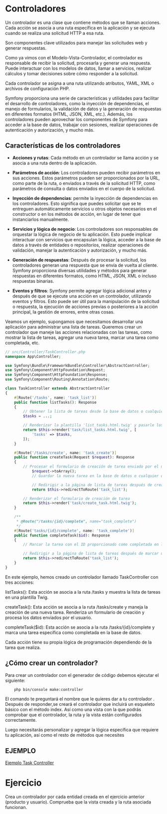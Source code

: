 # Controladores

Un controlador es una clase que contiene métodos que se llaman acciones. Cada acción se asocia a una ruta específica en la aplicación y se ejecuta cuando se realiza una solicitud HTTP a esa ruta.

Son componentes clave utilizados para manejar las solicitudes web y generar respuestas. 

Como ya vimos con el Modelo-Vista-Controlador, el controlador es responsable de recibir la solicitud, procesarla y generar una respuesta. Puede interactuar con los modelos de datos, llamar a servicios, realizar cálculos y tomar decisiones sobre cómo responder a la solicitud.

Cada controlador se asigna a una ruta utilizando atributos, YAML, XML o archivos de configuración PHP. 

Symfony proporciona una serie de características y utilidades para facilitar el desarrollo de controladores, como la inyección de dependencias, el manejo de formularios, la validación de datos y la generación de respuestas en diferentes formatos (HTML, JSON, XML, etc.). Además, los controladores pueden aprovechar los componentes de Symfony para acceder a la base de datos, trabajar con sesiones, realizar operaciones de autenticación y autorización, y mucho más.

## Características de los controladores
- **Acciones y rutas**: Cada método en un controlador se llama acción y se asocia a una ruta dentro de la aplicación.

- **Parámetros de acción**: Los controladores pueden recibir parámetros en sus acciones. Estos parámetros pueden ser proporcionados por la URL, como parte de la ruta, o enviados a través de la solicitud HTTP, como parámetros de consulta o datos enviados en el cuerpo de la solicitud.

- **Inyección de dependencias**: permite la inyección de dependencias en los controladores. Esto significa que puedes solicitar que se te entreguen automáticamente servicios u otros objetos necesarios en el constructor o en los métodos de acción, en lugar de tener que instanciarlos manualmente.

- **Servicios y lógica de negocio**: Los controladores son responsables de orquestar la lógica de negocio de tu aplicación. Esto puede implicar interactuar con servicios que encapsulan la lógica, acceder a la base de datos a través de entidades o repositorios, realizar operaciones de validación, manejar la autenticación y autorización, y mucho más.

- **Generación de respuestas**: Después de procesar la solicitud, los controladores generan una respuesta que se envía de vuelta al cliente. Symfony proporciona diversas utilidades y métodos para generar respuestas en diferentes formatos, como HTML, JSON, XML o incluso respuestas binarias.

- **Eventos y filtros**: Symfony permite agregar lógica adicional antes y después de que se ejecute una acción en un controlador, utilizando eventos y filtros. Esto puede ser útil para la manipulación de la solicitud o respuesta, la ejecución de acciones previas o posteriores a la acción principal, la gestión de errores, entre otras cosas.

Veamos un ejemplo, supongamos que necesitamos desarrollar una aplicación para administrar una lista de tareas. Queremos crear un controlador que maneje las acciones relacionadas con las tareas, como mostrar la lista de tareas, agregar una nueva tarea, marcar una tarea como completada, etc.

```php
// src/Controller/TaskController.php
namespace App\Controller;

use Symfony\Bundle\FrameworkBundle\Controller\AbstractController;
use Symfony\Component\HttpFoundation\Request;
use Symfony\Component\HttpFoundation\Response;
use Symfony\Component\Routing\Annotation\Route;

class TaskController extends AbstractController
{
    #[Route('/tasks', name: 'task_list')]
    public function listTasks(): Response
    {
        // Obtener la lista de tareas desde la base de datos o cualquier otra fuente de datos
        $tasks = ...;

        // Renderizar la plantilla 'list_tasks.html.twig' y pasarle los datos de las tareas
        return $this->render('task/list_tasks.html.twig', [
            'tasks' => $tasks,
        ]);
    }

    #[Route('/tasks/create', name: 'task_create')]
    public function createTask(Request $request): Response
    {
        // Procesar el formulario de creación de tarea enviado por el usuario
            $request->toArray();
            // Guardar la nueva tarea en la base de datos o cualquier otra acción necesaria

            // Redirigir a la página de lista de tareas después de crear una nueva tarea
            return $this->redirectToRoute('task_list');

        // Renderizar el formulario de creación de tarea
        return $this->render('task/create_task.html.twig');
    }

    /**
     * @Route("/tasks/{id}/complete", name="task_complete")
     */
    #[Route('tasks/{id}/complete', name: 'task_complete')]
    public function completeTask($id): Response
    {
        // Marcar la tarea con el ID proporcionado como completada en la base de datos

        // Redirigir a la página de lista de tareas después de marcar una tarea como completada
        return $this->redirectToRoute('task_list');
    }
}
```

En este ejemplo, hemos creado un controlador llamado TaskController con tres acciones:

listTasks(): Esta acción se asocia a la ruta /tasks y muestra la lista de tareas en una plantilla Twig.

createTask(): Esta acción se asocia a la ruta /tasks/create y maneja la creación de una nueva tarea. Renderiza un formulario de creación y procesa los datos enviados por el usuario.

completeTask($id): Esta acción se asocia a la ruta /tasks/{id}/complete y marca una tarea específica como completada en la base de datos.

Cada acción tiene su propia lógica de programación dependiendo de la tarea que realiza. 

## ¿Cómo crear un controlador?
Para crear un controlador con el generador de código debemos ejecutar el siguiente:
```bash
    php bin/console make:controller
```

El comando te preguntará el nombre que le quieres dar a tu controlador . Después de responder,se creará el controlador que incluirá un esqueleto básico con el método index. Así como una vista con la que podrás comprobar que el controlador, la ruta y la vista están configurados correctamente. 

 Luego necesitarás personalizar y agregar la lógica específica que requiere tu aplicación, así como el resto de métodos que necesites

 ## EJEMPLO

[Ejemplo Task Controller](./TaskController.php)

 # Ejercicio 
Crea un controlador por cada entidad creada en el ejercicio anterior (producto y usuario). Comprueba que la vista creada y la ruta asociada funcionan.  

